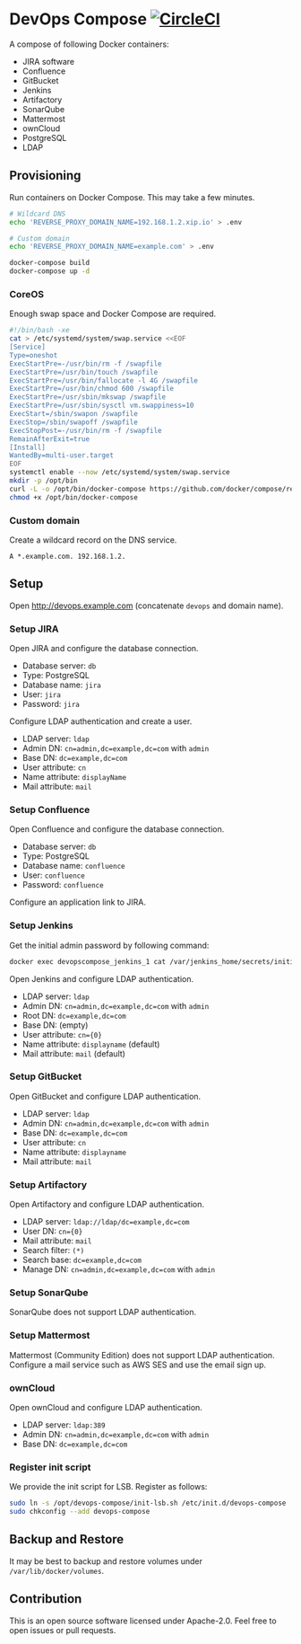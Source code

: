 # DevOps Compose [![CircleCI](https://circleci.com/gh/int128/devops-compose.svg?style=shield)](https://circleci.com/gh/int128/devops-compose)

A compose of following Docker containers:

* JIRA software
* Confluence
* GitBucket
* Jenkins
* Artifactory
* SonarQube
* Mattermost
* ownCloud
* PostgreSQL
* LDAP


## Provisioning

Run containers on Docker Compose.
This may take a few minutes.

```sh
# Wildcard DNS
echo 'REVERSE_PROXY_DOMAIN_NAME=192.168.1.2.xip.io' > .env

# Custom domain
echo 'REVERSE_PROXY_DOMAIN_NAME=example.com' > .env

docker-compose build
docker-compose up -d
```


### CoreOS

Enough swap space and Docker Compose are required.

```sh
#!/bin/bash -xe
cat > /etc/systemd/system/swap.service <<EOF
[Service]
Type=oneshot
ExecStartPre=-/usr/bin/rm -f /swapfile
ExecStartPre=/usr/bin/touch /swapfile
ExecStartPre=/usr/bin/fallocate -l 4G /swapfile
ExecStartPre=/usr/bin/chmod 600 /swapfile
ExecStartPre=/usr/sbin/mkswap /swapfile
ExecStartPre=/usr/sbin/sysctl vm.swappiness=10
ExecStart=/sbin/swapon /swapfile
ExecStop=/sbin/swapoff /swapfile
ExecStopPost=-/usr/bin/rm -f /swapfile
RemainAfterExit=true
[Install]
WantedBy=multi-user.target
EOF
systemctl enable --now /etc/systemd/system/swap.service
mkdir -p /opt/bin
curl -L -o /opt/bin/docker-compose https://github.com/docker/compose/releases/download/1.12.0/docker-compose-Linux-x86_64
chmod +x /opt/bin/docker-compose
```


### Custom domain

Create a wildcard record on the DNS service.

```
A *.example.com. 192.168.1.2.
```


## Setup

Open http://devops.example.com (concatenate `devops` and domain name).


### Setup JIRA

Open JIRA and configure the database connection.

- Database server: `db`
- Type: PostgreSQL
- Database name: `jira`
- User: `jira`
- Password: `jira`

Configure LDAP authentication and create a user.

- LDAP server: `ldap`
- Admin DN: `cn=admin,dc=example,dc=com` with `admin`
- Base DN: `dc=example,dc=com`
- User attribute: `cn`
- Name attribute: `displayName`
- Mail attribute: `mail`

### Setup Confluence

Open Confluence and configure the database connection.

- Database server: `db`
- Type: PostgreSQL
- Database name: `confluence`
- User: `confluence`
- Password: `confluence`

Configure an application link to JIRA.

### Setup Jenkins

Get the initial admin password by following command:

```sh
docker exec devopscompose_jenkins_1 cat /var/jenkins_home/secrets/initialAdminPassword
```

Open Jenkins and configure LDAP authentication.

- LDAP server: `ldap`
- Admin DN: `cn=admin,dc=example,dc=com` with `admin`
- Root DN: `dc=example,dc=com`
- Base DN: (empty)
- User attribute: `cn={0}`
- Name attribute: `displayname` (default)
- Mail attribute: `mail` (default)

### Setup GitBucket

Open GitBucket and configure LDAP authentication.

- LDAP server: `ldap`
- Admin DN: `cn=admin,dc=example,dc=com` with `admin`
- Base DN: `dc=example,dc=com`
- User attribute: `cn`
- Name attribute: `displayname`
- Mail attribute: `mail`

### Setup Artifactory

Open Artifactory and configure LDAP authentication.

- LDAP server: `ldap://ldap/dc=example,dc=com`
- User DN: `cn={0}`
- Mail attribute: `mail`
- Search filter: `(*)`
- Search base: `dc=example,dc=com`
- Manage DN: `cn=admin,dc=example,dc=com` with `admin`

### Setup SonarQube

SonarQube does not support LDAP authentication.

### Setup Mattermost

Mattermost (Community Edition) does not support LDAP authentication.
Configure a mail service such as AWS SES and use the email sign up.

### ownCloud

Open ownCloud and configure LDAP authentication.

- LDAP server: `ldap:389`
- Admin DN: `cn=admin,dc=example,dc=com` with `admin`
- Base DN: `dc=example,dc=com`

### Register init script

We provide the init script for LSB.
Register as follows:

```sh
sudo ln -s /opt/devops-compose/init-lsb.sh /etc/init.d/devops-compose
sudo chkconfig --add devops-compose
```

## Backup and Restore

It may be best to backup and restore volumes under `/var/lib/docker/volumes`.

## Contribution

This is an open source software licensed under Apache-2.0.
Feel free to open issues or pull requests.
